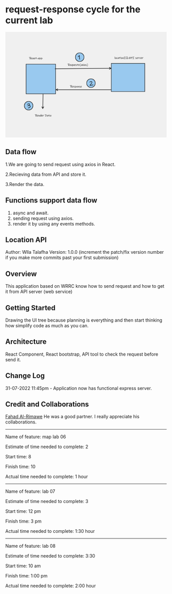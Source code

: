 # request-response cycle for the current lab

![whiteBoard](./public/assests/Whiteboard.png)

## Data flow 
1.We are going to send request using axios in React.

2.Recieving data from API and store it.

3.Render the data.

## Functions support data flow 
1. async and await.
2. sending request using axios.
3. render it by using any events methods.

## Location API
Author: Wlla Talafha Version: 1.0.0 (increment the patch/fix version number if you make more commits past your first submission)

## Overview
This application based on WRRC know how to send request and how to get it from API server (web service)

## Getting Started
Drawing the UI tree because planning is everything and then start thinking how simplify code as much as you can.

## Architecture
React Component, React bootstrap, API tool to check the request before send it.

## Change Log
31-07-2022 11:45pm - Application now has functional express server.

## Credit and Collaborations
[Fahad Al-Rimawe](https://github.com/fha96)
He was a good partner.
I really appreciate his collaborations.

---------------------------------------------

Name of feature: map lab 06

Estimate of time needed to complete: 2

Start time: 8

Finish time: 10

Actual time needed to complete: 1 hour

---

Name of feature: lab 07

Estimate of time needed to complete: 3

Start time: 12 pm

Finish time: 3 pm

Actual time needed to complete: 1:30 hour

---

Name of feature: lab 08

Estimate of time needed to complete: 3:30

Start time: 10 am

Finish time: 1:00 pm

Actual time needed to complete: 2:00 hour

